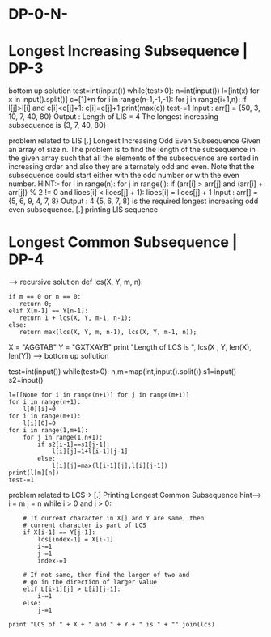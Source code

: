 # DP-0-N-
# Longest Increasing Subsequence | DP-3
bottom up solution
test=int(input())
while(test>0):
    n=int(input())
    l=[int(x) for x in input().split()]
    c=[1]*n
    for i in range(n-1,-1,-1):
        for j in range(i+1,n):
            if l[j]>l[i] and c[i]<c[j]+1:
                c[i]=c[j]+1
    print(max(c)) 
    test-=1
Input : arr[] = {50, 3, 10, 7, 40, 80}
Output : Length of LIS = 4
The longest increasing subsequence is {3, 7, 40, 80}

problem related to LIS 
[.] Longest Increasing Odd Even Subsequence
Given an array of size n. The problem is to find the length of the subsequence in the given array such that all the elements of the subsequence are sorted in increasing order and also they are alternately odd and even.
Note that the subsequence could start either with the odd number or with the even number.
HINT:- for i in range(n): 
        for j in range(i): 
            if (arr[i] > arr[j] and
                (arr[i] + arr[j]) % 2 != 0 and
                lioes[i] < lioes[j] + 1): 
                    lioes[i] = lioes[j] + 1
Input : arr[] = {5, 6, 9, 4, 7, 8}
Output : 4
{5, 6, 7, 8} is the required longest increasing odd even subsequence.
[.] printing LIS sequence

# Longest Common Subsequence | DP-4
--> recursive solution
def lcs(X, Y, m, n): 
  
    if m == 0 or n == 0: 
       return 0; 
    elif X[m-1] == Y[n-1]: 
       return 1 + lcs(X, Y, m-1, n-1); 
    else: 
       return max(lcs(X, Y, m, n-1), lcs(X, Y, m-1, n));  
X = "AGGTAB"
Y = "GXTXAYB"
print "Length of LCS is ", lcs(X , Y, len(X), len(Y))
--> bottom up sollution

test=int(input())
while(test>0):
    n,m=map(int,input().split())
    s1=input()
    s2=input()
    
    l=[[None for i in range(n+1)] for j in range(m+1)]
    for i in range(n+1):
        l[0][i]=0
    for i in range(m+1):
        l[i][0]=0
    for i in range(1,m+1):
        for j in range(1,n+1):
            if s2[i-1]==s1[j-1]:
                l[i][j]=1+l[i-1][j-1]
            else:
                l[i][j]=max(l[i-1][j],l[i][j-1])
    print(l[m][n])
    test-=1
problem related to LCS->
[.] Printing Longest Common Subsequence
hint-->
  i = m 
    j = n 
    while i > 0 and j > 0: 
  
        # If current character in X[] and Y are same, then 
        # current character is part of LCS 
        if X[i-1] == Y[j-1]: 
            lcs[index-1] = X[i-1] 
            i-=1
            j-=1
            index-=1
  
        # If not same, then find the larger of two and 
        # go in the direction of larger value 
        elif L[i-1][j] > L[i][j-1]: 
            i-=1
        else: 
            j-=1
  
    print "LCS of " + X + " and " + Y + " is " + "".join(lcs) 


